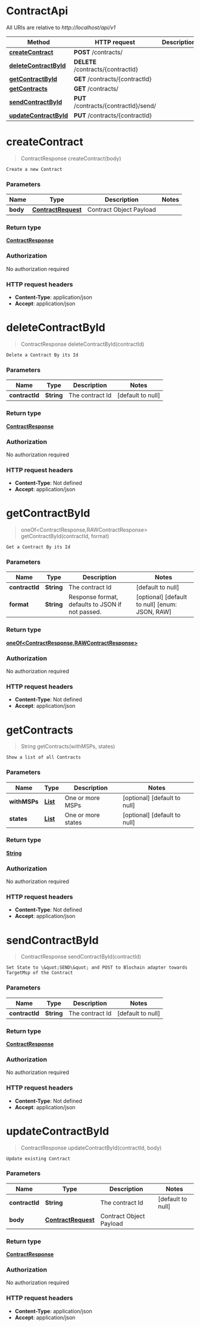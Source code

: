 # ContractApi

All URIs are relative to *http://localhost/api/v1*

Method | HTTP request | Description
------------- | ------------- | -------------
[**createContract**](ContractApi.md#createContract) | **POST** /contracts/ | 
[**deleteContractById**](ContractApi.md#deleteContractById) | **DELETE** /contracts/{contractId} | 
[**getContractById**](ContractApi.md#getContractById) | **GET** /contracts/{contractId} | 
[**getContracts**](ContractApi.md#getContracts) | **GET** /contracts/ | 
[**sendContractById**](ContractApi.md#sendContractById) | **PUT** /contracts/{contractId}/send/ | 
[**updateContractById**](ContractApi.md#updateContractById) | **PUT** /contracts/{contractId} | 


<a name="createContract"></a>
# **createContract**
> ContractResponse createContract(body)



    Create a new Contract

### Parameters

Name | Type | Description  | Notes
------------- | ------------- | ------------- | -------------
 **body** | [**ContractRequest**](../Models/ContractRequest.md)| Contract Object Payload |

### Return type

[**ContractResponse**](../Models/ContractResponse.md)

### Authorization

No authorization required

### HTTP request headers

- **Content-Type**: application/json
- **Accept**: application/json

<a name="deleteContractById"></a>
# **deleteContractById**
> ContractResponse deleteContractById(contractId)



    Delete a Contract By its Id

### Parameters

Name | Type | Description  | Notes
------------- | ------------- | ------------- | -------------
 **contractId** | **String**| The contract Id | [default to null]

### Return type

[**ContractResponse**](../Models/ContractResponse.md)

### Authorization

No authorization required

### HTTP request headers

- **Content-Type**: Not defined
- **Accept**: application/json

<a name="getContractById"></a>
# **getContractById**
> oneOf&lt;ContractResponse,RAWContractResponse&gt; getContractById(contractId, format)



    Get a Contract By its Id

### Parameters

Name | Type | Description  | Notes
------------- | ------------- | ------------- | -------------
 **contractId** | **String**| The contract Id | [default to null]
 **format** | **String**| Response format, defaults to JSON if not passed. | [optional] [default to null] [enum: JSON, RAW]

### Return type

[**oneOf&lt;ContractResponse,RAWContractResponse&gt;**](../Models/oneOf&lt;ContractResponse,RAWContractResponse&gt;.md)

### Authorization

No authorization required

### HTTP request headers

- **Content-Type**: Not defined
- **Accept**: application/json

<a name="getContracts"></a>
# **getContracts**
> String getContracts(withMSPs, states)



    Show a list of all Contracts

### Parameters

Name | Type | Description  | Notes
------------- | ------------- | ------------- | -------------
 **withMSPs** | [**List**](../Models/String.md)| One or more MSPs | [optional] [default to null]
 **states** | [**List**](../Models/String.md)| One or more states | [optional] [default to null]

### Return type

[**String**](../Models/string.md)

### Authorization

No authorization required

### HTTP request headers

- **Content-Type**: Not defined
- **Accept**: application/json

<a name="sendContractById"></a>
# **sendContractById**
> ContractResponse sendContractById(contractId)



    Set State to \&quot;SEND\&quot; and POST to Blochain adapter towards TargetMsp of the Contract

### Parameters

Name | Type | Description  | Notes
------------- | ------------- | ------------- | -------------
 **contractId** | **String**| The contract Id | [default to null]

### Return type

[**ContractResponse**](../Models/ContractResponse.md)

### Authorization

No authorization required

### HTTP request headers

- **Content-Type**: Not defined
- **Accept**: application/json

<a name="updateContractById"></a>
# **updateContractById**
> ContractResponse updateContractById(contractId, body)



    Update existing Contract

### Parameters

Name | Type | Description  | Notes
------------- | ------------- | ------------- | -------------
 **contractId** | **String**| The contract Id | [default to null]
 **body** | [**ContractRequest**](../Models/ContractRequest.md)| Contract Object Payload |

### Return type

[**ContractResponse**](../Models/ContractResponse.md)

### Authorization

No authorization required

### HTTP request headers

- **Content-Type**: application/json
- **Accept**: application/json

